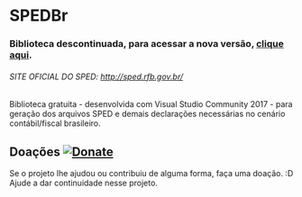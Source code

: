 # SPEDBr

### Biblioteca descontinuada, para acessar a nova versão, [clique aqui](https://github.com/osamueloliveira/FiscalBr.NET).

###### SITE OFICIAL DO SPED: http://sped.rfb.gov.br/
Biblioteca gratuita  - desenvolvida com Visual Studio Community 2017 - para geração dos arquivos SPED e demais declarações necessárias no cenário contábil/fiscal brasileiro.

## Doações [![Donate](https://img.shields.io/badge/Doações-Doare-ff69b4.svg)](http://doa.re/k3jpt)

Se o projeto lhe ajudou ou contribuiu de alguma forma, faça uma doação. :D Ajude a dar continuidade nesse projeto.
